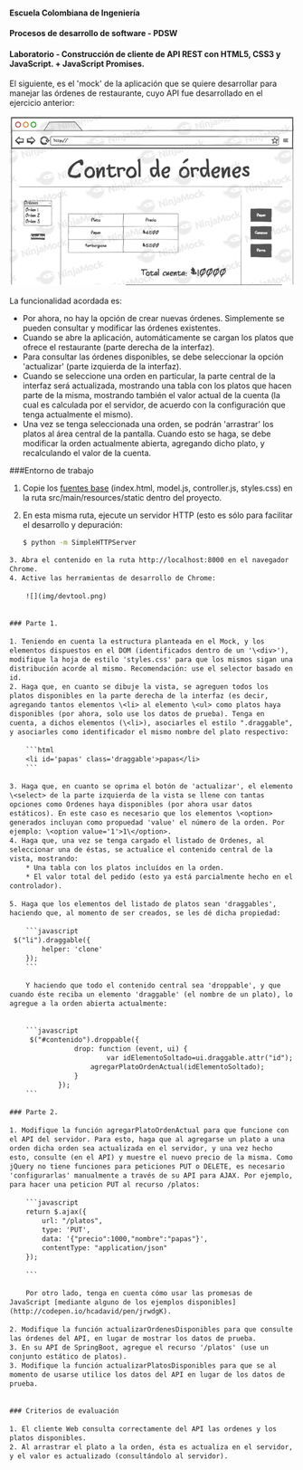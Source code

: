#### Escuela Colombiana de Ingeniería
#### Procesos de desarrollo de software - PDSW
#### Laboratorio - Construcción de cliente de API REST con HTML5, CSS3 y JavaScript. + JavaScript Promises.

El siguiente, es el 'mock' de la aplicación que se quiere desarrollar para manejar las órdenes de restaurante, cuyo API fue desarrollado en el ejercicio anterior:


![](img/mock.png)

La funcionalidad acordada es:

* Por ahora, no hay la opción de crear nuevas órdenes. Simplemente se pueden consultar y modificar las órdenes existentes.
* Cuando se abre la aplicación, automáticamente se cargan los platos que ofrece el restaurante (parte derecha de la interfaz).
* Para consultar las órdenes disponibles, se debe seleccionar la opción 'actualizar' (parte izquierda de la interfaz).
* Cuando se seleccione una orden en particular, la parte central de la interfaz será actualizada, mostrando una tabla con los platos que hacen parte de la misma, mostrando también el valor actual de la cuenta (la cual es calculada por el servidor, de acuerdo con la configuración que tenga actualmente el mismo).
* Una vez se tenga seleccionada una orden, se podrán 'arrastrar' los platos al área central de la pantalla. Cuando esto se haga, se debe modificar la orden actualmente abierta, agregando dicho plato, y recalculando el valor de la cuenta.


###Entorno de trabajo

1. Copie los [fuentes base](fuentes.zip) (index.html, model.js, controller.js, styles.css) en la ruta  src/main/resources/static dentro del proyecto.
2. En esta misma ruta, ejecute un servidor HTTP (esto es sólo para facilitar el desarrollo y depuración:

	```bash
	$ python -m SimpleHTTPServer
```
3. Abra el contenido en la ruta http://localhost:8000 en el navegador Chrome.
4. Active las herramientas de desarrollo de Chrome:

	![](img/devtool.png)


### Parte 1.

1. Teniendo en cuenta la estructura planteada en el Mock, y los elementos dispuestos en el DOM (identificados dentro de un '\<div>'), modifique la hoja de estilo 'styles.css' para que los mismos sigan una distribución acorde al mismo. Recomendación: use el selector basado en id.
2. Haga que, en cuanto se dibuje la vista, se agreguen todos los platos disponibles en la parte derecha de la interfaz (es decir, agregando tantos elementos \<li> al elemento \<ul> como platos haya disponibles (por ahora, solo use los datos de prueba). Tenga en cuenta, a dichos elementos (\<li>), asociarles el estilo ".draggable", y asociarles como identificador el mismo nombre del plato respectivo:

	```html
	<li id='papas' class='draggable'>papas</li>
	```
	
3. Haga que, en cuanto se oprima el botón de 'actualizar', el elemento \<select> de la parte izquierda de la vista se llene con tantas opciones como Ordenes haya disponibles (por ahora usar datos estáticos). En este caso es necesario que los elementos \<option> generados incluyan como propuedad 'value' el número de la orden. Por ejemplo: \<option value='1'>1\</option>.
4. Haga que, una vez se tenga cargado el listado de Ordenes, al seleccionar una de éstas, se actualice el contenido central de la vista, mostrando:
	* Una tabla con los platos incluídos en la orden.
	* El valor total del pedido (esto ya está parcialmente hecho en el controlador).

5. Haga que los elementos del listado de platos sean 'draggables', haciendo que, al momento de ser creados, se les dé dicha propiedad:

	```javascript
 $("li").draggable({
        helper: 'clone'
    });	
	```
	
	Y haciendo que todo el contenido central sea 'droppable', y que cuando éste reciba un elemento 'draggable' (el nombre de un plato), lo agregue a la orden abierta actualmente:
   

	```javascript
	 $("#contenido").droppable({
                drop: function (event, ui) { 
	             		var idElementoSoltado=ui.draggable.attr("id");
                    agregarPlatoOrdenActual(idElementoSoltado);
                }
            });
	```

### Parte 2.

1. Modifique la función agregarPlatoOrdenActual para que funcione con el API del servidor. Para esto, haga que al agregarse un plato a una orden dicha orden sea actualizada en el servidor, y una vez hecho esto, consulte (en el API) y muestre el nuevo precio de la misma. Como jQuery no tiene funciones para peticiones PUT o DELETE, es necesario 'configurarlas' manualmente a través de su API para AJAX. Por ejemplo, para hacer una peticion PUT al recurso /platos:

	```javascript
    return $.ajax({
        url: "/platos",
        type: 'PUT',
        data: '{"precio":1000,"nombre":"papas"}',
        contentType: "application/json"
    });
    
	```

	Por otro lado, tenga en cuenta cómo usar las promesas de JavaScript [mediante alguno de los ejemplos disponibles](http://codepen.io/hcadavid/pen/jrwdgK).

2. Modifique la función actualizarOrdenesDisponibles para que consulte las órdenes del API, en lugar de mostrar los datos de prueba.
3. En su API de SpringBoot, agregue el recurso '/platos' (use un conjunto estático de platos).
3. Modifique la función actualizarPlatosDisponibles para que se al momento de usarse utilice los datos del API en lugar de los datos de prueba.


### Criterios de evaluación

1. El cliente Web consulta correctamente del API las ordenes y los platos disponibles.
2. Al arrastrar el plato a la orden, ésta es actualiza en el servidor, y el valor es actualizado (consultándolo al servidor).
